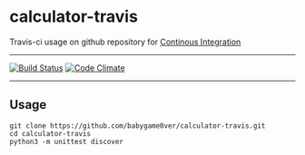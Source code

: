 # calculator-travis

Travis-ci usage on github repository for [Continous Integration](https://en.wikipedia.org/wiki/Continuous_integration)

---

[![Build Status](https://travis-ci.org/babygame0ver/calculator-travis.svg?branch=master)](https://travis-ci.org/babygame0ver/calculator-travis) [![Code Climate](https://codeclimate.com/github/babygame0ver/calculator-travis.png)](https://codeclimate.com/github/babygame0ver/calculator-travis)

---

## Usage

```
git clone https://github.com/babygame0ver/calculator-travis.git
cd calculator-travis
python3 -m unittest discover
```
